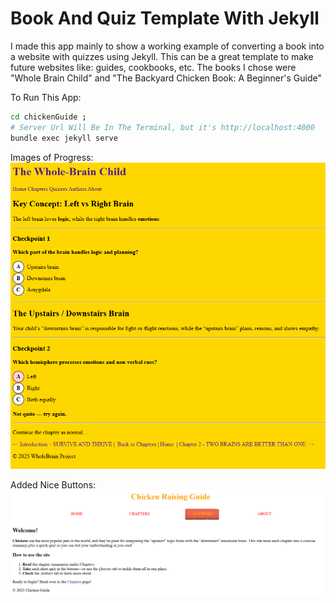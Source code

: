 # Book And Quiz Template With Jekyll

I made this app mainly to show a working example of converting a book into a website with quizzes using Jekyll. This can be a great template to make future websites like: guides, cookbooks, etc. The books I chose were "Whole Brain Child" and "The Backyard Chicken Book: A Beginner's Guide"

To Run This App:
```bash
cd chickenGuide ; 
# Server Url Will Be In The Terminal, but it's http://localhost:4000
bundle exec jekyll serve
```

Images of Progress:
![Quiz](./git_images/quiz.PNG)

Added Nice Buttons:
![Quiz](./git_images/button_fix.png)
